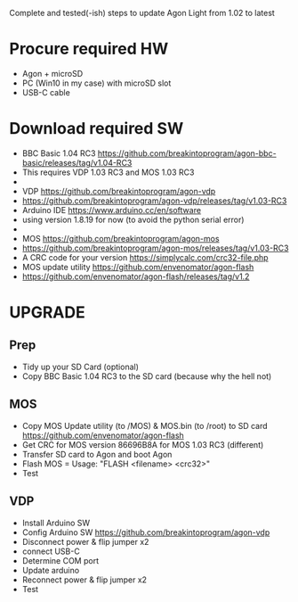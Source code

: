 Complete and tested(-ish) steps to update Agon Light from 1.02 to latest

# Procure required HW
- Agon + microSD
- PC (Win10 in my case) with microSD slot
- USB-C cable

# Download required SW  
- BBC Basic 1.04 RC3 https://github.com/breakintoprogram/agon-bbc-basic/releases/tag/v1.04-RC3
- This requires VDP 1.03 RC3 and MOS 1.03 RC3
-
- VDP https://github.com/breakintoprogram/agon-vdp
- https://github.com/breakintoprogram/agon-vdp/releases/tag/v1.03-RC3
- Arduino IDE https://www.arduino.cc/en/software
- using version 1.8.19 for now (to avoid the python serial error) 
-
- MOS https://github.com/breakintoprogram/agon-mos
- https://github.com/breakintoprogram/agon-mos/releases/tag/v1.03-RC3
- A CRC code for your version https://simplycalc.com/crc32-file.php
- MOS update utility https://github.com/envenomator/agon-flash 
- https://github.com/envenomator/agon-flash/releases/tag/v1.2

# UPGRADE
## Prep
- Tidy up your SD Card (optional)
- Copy BBC Basic 1.04 RC3 to the SD card (because why the hell not)
## MOS
- Copy MOS Update utility (to /MOS) & MOS.bin (to /root) to  SD card https://github.com/envenomator/agon-flash 
- Get CRC for MOS version 86696B8A for MOS 1.03 RC3 (different)
- Transfer SD card to Agon and boot Agon
- Flash MOS = Usage: "FLASH \<filename> \<crc32>"
- Test
## VDP
- Install Arduino SW
- Config Arduino SW https://github.com/breakintoprogram/agon-vdp
- Disconnect power & flip jumper x2
- connect USB-C
- Determine COM port
- Update arduino
- Reconnect power & flip jumper x2
- Test

  
